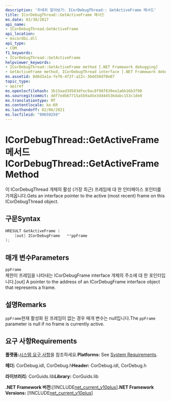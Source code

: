 ```yaml
---
description: '자세히 알아보기: ICorDebugThread:: GetActiveFrame 메서드'
title: ICorDebugThread::GetActiveFrame 메서드
ms.date: 03/30/2017
api_name:
- ICorDebugThread.GetActiveFrame
api_location:
- mscordbi.dll
api_type:
- COM
f1_keywords:
- ICorDebugThread::GetActiveFrame
helpviewer_keywords:
- ICorDebugThread::GetActiveFrame method [.NET Framework debugging]
- GetActiveFrame method, ICorDebugThread interface [.NET Framework debugging]
ms.assetid: 8d6d3a1a-fef6-4f2f-a22c-3bdd30d70e07
topic_type:
- apiref
ms.openlocfilehash: 3b15aad39503dfec9ac8f98f839ee1a6b16b3f90
ms.sourcegitcommit: ddf7edb67715a5b9a45e3dd44536dabc153c1de0
ms.translationtype: MT
ms.contentlocale: ko-KR
ms.lasthandoff: 02/06/2021
ms.locfileid: "99659259"
---
```

# <a name="icordebugthreadgetactiveframe-method"></a><span data-ttu-id="9eeb0-103">ICorDebugThread::GetActiveFrame 메서드</span><span class="sxs-lookup"><span data-stu-id="9eeb0-103">ICorDebugThread::GetActiveFrame Method</span></span>

<span data-ttu-id="9eeb0-104">이 ICorDebugThread 개체의 활성 (가장 최근) 프레임에 대 한 인터페이스 포인터를 가져옵니다.</span><span class="sxs-lookup"><span data-stu-id="9eeb0-104">Gets an interface pointer to the active (most recent) frame on this ICorDebugThread object.</span></span>  
  
## <a name="syntax"></a><span data-ttu-id="9eeb0-105">구문</span><span class="sxs-lookup"><span data-stu-id="9eeb0-105">Syntax</span></span>  
  
```cpp  
HRESULT GetActiveFrame (  
    [out] ICorDebugFrame   **ppFrame  
);  
```  
  
## <a name="parameters"></a><span data-ttu-id="9eeb0-106">매개 변수</span><span class="sxs-lookup"><span data-stu-id="9eeb0-106">Parameters</span></span>  

 `ppFrame`  
 <span data-ttu-id="9eeb0-107">제한이 프레임을 나타내는 ICorDebugFrame interface 개체의 주소에 대 한 포인터입니다.</span><span class="sxs-lookup"><span data-stu-id="9eeb0-107">[out] A pointer to the address of an ICorDebugFrame interface object that represents a frame.</span></span>  
  
## <a name="remarks"></a><span data-ttu-id="9eeb0-108">설명</span><span class="sxs-lookup"><span data-stu-id="9eeb0-108">Remarks</span></span>  

 <span data-ttu-id="9eeb0-109">`ppFrame`현재 활성화 된 프레임이 없는 경우 매개 변수는 null입니다.</span><span class="sxs-lookup"><span data-stu-id="9eeb0-109">The `ppFrame` parameter is null if no frame is currently active.</span></span>  
  
## <a name="requirements"></a><span data-ttu-id="9eeb0-110">요구 사항</span><span class="sxs-lookup"><span data-stu-id="9eeb0-110">Requirements</span></span>  

 <span data-ttu-id="9eeb0-111">**플랫폼:**[시스템 요구 사항](../../get-started/system-requirements.md)을 참조하세요.</span><span class="sxs-lookup"><span data-stu-id="9eeb0-111">**Platforms:** See [System Requirements](../../get-started/system-requirements.md).</span></span>  
  
 <span data-ttu-id="9eeb0-112">**헤더:** CorDebug.idl, CorDebug.h</span><span class="sxs-lookup"><span data-stu-id="9eeb0-112">**Header:** CorDebug.idl, CorDebug.h</span></span>  
  
 <span data-ttu-id="9eeb0-113">**라이브러리:** CorGuids.lib</span><span class="sxs-lookup"><span data-stu-id="9eeb0-113">**Library:** CorGuids.lib</span></span>  
  
 <span data-ttu-id="9eeb0-114">**.NET Framework 버전:**[!INCLUDE[net_current_v10plus](../../../../includes/net-current-v10plus-md.md)]</span><span class="sxs-lookup"><span data-stu-id="9eeb0-114">**.NET Framework Versions:** [!INCLUDE[net_current_v10plus](../../../../includes/net-current-v10plus-md.md)]</span></span>

